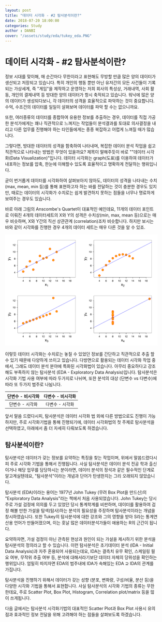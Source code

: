 ```yaml
---
layout: post
title: "데이터 시각화 - #2 탐사분석이란?"
date: 2018-07-20 18:00:00
categories: Study
author : DANBI
cover: "/assets/study/eda/tukey_eda.PNG"
---
```


# 데이터 시각화 - #2 탐사분석이란?

정보 시대를 맞이해, 매 순간마다 무한이라고 표현해도 무방할 만큼 많은 양의 데이터가 생산되고 저장되고 있습니다.  특히 개인의 행동 뿐만 아닌 유저간의 모든 사건들이 기록되는 가상세계, 즉 "게임"을 제작하고 운영하는 저희 회사의 특성상,  거래내역, 사회 활동, 개인의 결제내역 등 방대한 양의 데이터가 항시 축적되고 있습니다. 워낙에 많은 양의 데이터가 생성되다보니, 각 데이터의 성격을 효율적으로 파악하는 것이 중요합니다. 수억, 수조건의 데이터를 일일이 살펴보며 데이터를 파악 할 수는 없으니까요. 

또한, 여러종류의 데이터를 종합하여 유용한 정보를 추출하는 경우, 데이터를 직접 가공한 분석가에게는 꽤나 직관적으로 느껴지는 작업들이 분석결과를 토대로 의사결정을 내리고 다른 업무를 진행해야 하는 타인들에게는 종종 복잡하고 어렵게 느껴질 때가 많습니다. 

그렇다면, 방대한 데이터의 성격을 함축하여 나타내며, 복잡한 데이터 분석 작업을 쉽고 직관적으로 나타내는 방법은 무엇이 있을까요? 제목이 말해주듯이 바로 ""데이터 시각화(Data Visualization)"입니다. 데이터 시각화는 graph(도표)를 이용하여 데이터가 내포하는 정보를 압축, 한눈에 이해할수 있도록 효율적이고 명확하게 전달하는 행위입니다. 

굳이 번거롭게 데이터를 시각화하여 살펴보아지 않아도, 데이터의 성격을 나타내는 수치 (max, mean, min 등)를 통해 표현하고자 하는 바를 전달하는 것이 충분한 경우도 있지만, 때로는 데이터의 시각화가 수치로는 쉽게 발견하지 못하는 점들을 너무나 명료하게 보여주는 경우도 있습니다. 

바로 아래 그림의 Anscombe's Quartet이 대표적인 예인데요, 11개의 데이터 포인트로 이뤄진 4개의 데이터세트의 X와 Y의 성격은 수치상(min, max, mean 등)으로는 매우 비슷하며,  X와 Y간의 직선 상관관계 (correlation)조차 비슷합니다. 하지만 보시는바와 같이 시각화를 진행한 경우 4개의 데이터 세트는 매우 다른 것을 알 수 있죠. 

![990px-Anscombe's_quartet_3.svg](/assets/study/eda/990px-Anscombe's_quartet_3.svg.png)

이렇듯 데이터 시각화는 수치로는 놓칠 수 있었던 정보를 간단하고 직관적으로 추출 할 수 있기 때문에 다양하게 쓰이고 있습니다. 다방면으로 활용되는 데이터 시각화 작업 중에서, 그래도 데이터 분석 분야에 특화된 시각화법이 있습니다. 아무리 중요하다고 강조해도 부족하지 않는 탐사분석 (EDA - Exploratory Data Analysis)입니다. 탐사분석은 시각화 기법 사용 여부에 따라 두가지로 나뉘며, 또한 분석의 대상 (단변수 vs 다변수)에 따라 또 두가지 범주로 나뉩니다. 

| 단변수 - 비시각화 | 다변수 - 비시각화 |
| :---------------: | :---------------: |
|  단변수 - 시각화  |  다변수 - 시각화  |

앞서 말씀 드렸다시피, 탐사분석은 데이터  시각화 법 외에 다른 방법으로도 진행이 가능하지만, 주로 시각화기법을 통해 진행되기에, 데이터 시각화법의 첫 주제로 탐사분석을 선택하였고, 아래에서 좀 더 자세히 다뤄보도록 하겠습니다.

## 탐사분석이란? 

탐사분석은 데이터가 갖는 정보를 요약하는 특징을 찾는 작업이며, 위에서 말씀드렸다시피 주로 시각화 기법을 통해서 진행됩니다. 사실 탐사분석은 데이터 분석 전공 학과 출신이거나 해당 업무를 담당하시는 분이라면, 데이터 분석의 정석과 같은 필수적인 단계로 알고계실텐데요, "탐사분석"이라는 개념과 단어가 탄생한지는 그리 오래되지 않았습니다. 

탐사분석 (EDA)이라는 용어는 1977년 John Tukey (무려 Box Plot을 만드신)의 "Exploratory Data Analysis"라는 책에서 처음 사용되었습니다. John Tukey는 당시 주로 가설 검정에 의의를 두고 있었던 당시 통계학계를 비판하며, 데이터를 활용하여 검정 해볼 만한 가설을 탐색(탐사)하는 분석의 필요성을 주장하며 탐사분석이라는 개념을 창시하였습니다. 또한 Tukey의 탐사분석에 대한 강조와 그의 영향을 받아 S라는 통계연산용 언어가 만들어졌으며, 이는 훗날 많은 데이터분석가들이 애용하는 R의 근간이 됩니다. 

요약하자면, 가설 검정이 아닌 관측된 현상과 원인이 되는 가설을 제시하기 위한 분석을 탐사분석의 정의라고 할 수 있습니다. 이런 탐사분석은 초기데이터 분석 (IDA - Initial Data Analysis)과 자주 혼용되어 사용되는데요, IDA는 결측치 유무 확인, 스케일링 필요 여부, 무작위 추출 여부 등, 분석에 대해서라기보단 데이터 자체의 당위성을 확인하는 행위입니다. 엄밀히 따지자면 EDA의 범주내에 IDA가 속해있는 EDA ⊇ IDA의 관계를 가집니다. 

탐사분석을 진행하기 위해서 데이터가 갖는 성향 (분포, 변화량, 구성/비율, 분산 등)을 다양한 시각화 기법을 통해서 표현합니다. 사실 탐사분석의 시각화 기법의 종류는 무한한데요, 주로 Scatter Plot, Box Plot, Histogram, Correlation plot/matrix 등을 많이 쓰게됩니다. 

다음 글에서는 탐사분석 시각화기법의 대표적인 Scatter Plot과 Box Plot 사용시 유의점과 효과적인 정보 전달을 위해 고려해야 하는 점들을 살펴보도록 하겠습니다. 

